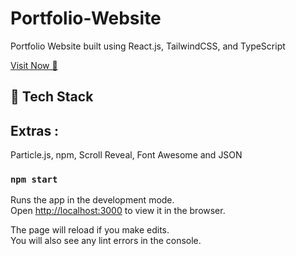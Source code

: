 # Portfolio-Website

Portfolio Website built using React.js, TailwindCSS, and TypeScript

[Visit Now 🚀](https://ravindukaushalya.netlify.app/)

## 📌 Tech Stack

## Extras :

Particle.js, npm, Scroll Reveal, Font Awesome and JSON

### `npm start`

Runs the app in the development mode.\
Open [http://localhost:3000](http://localhost:3000) to view it in the browser.

The page will reload if you make edits.\
You will also see any lint errors in the console.
